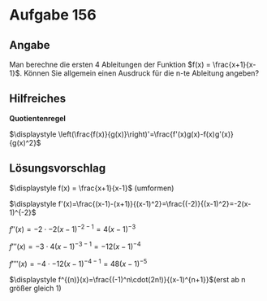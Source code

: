 # Aufgabe 156
## Angabe

Man berechne die ersten 4 Ableitungen der Funktion $f(x) = \frac{x+1}{x-1}$. Können
Sie allgemein einen Ausdruck für die n-te Ableitung angeben?

## Hilfreiches

**Quotientenregel**

$\displaystyle \left(\frac{f(x)}{g(x)}\right)'=\frac{f'(x)g(x)-f(x)g'(x)}{g(x)^2}$

## Lösungsvorschlag

$\displaystyle f(x) = \frac{x+1}{x-1}$ (umformen)

$\displaystyle f'(x)=\frac{(x-1)-(x+1)}{(x-1)^2}=\frac{(-2)}{(x-1)^2}=-2(x-1)^{-2}$

$f''(x)=-2\cdot-2(x-1)^{-2-1}=4(x-1)^{-3}$

$f'''(x)=-3\cdot4(x-1)^{-3-1}=-12(x-1)^{-4}$

$f''''(x)=-4\cdot-12(x-1)^{-4-1}=48(x-1)^{-5}$

$\displaystyle f^{(n)}(x)=\frac{(-1)^n\cdot(2n!)}{(x-1)^{n+1}}$(erst ab n größer gleich 1)